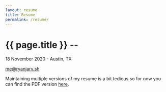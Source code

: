 ```yaml
---
layout: resume
title: Resume
permalink: /resume/
---
```


{{ page.title }} --  
================

<p class="meta">18 November 2020 - Austin, TX</p>

me@ryanjarv.sh

Maintaining multiple versions of my resume is a bit tedious so for now you can find the PDF version <a href="/resume/2020-11-18-Ryan-Gerstenkorn-v1_13_6.pdf">here</a>.